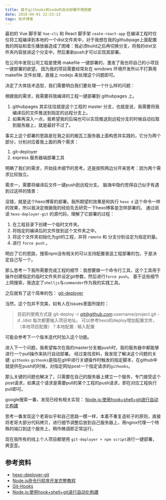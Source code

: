 ```yaml
---
title: 基于githooks和node的自动部署环境搭建
date: 2018-04-01 22:53:13
tags: 技术博客
---
```


最初的 Vue 脚手架 `Vue-cli` 和 React 脚手架 `ceate-react-app` 在编译工程时仅仅将工程编译到本地的一个dist文件夹中，对于我想在我的githubpage上面配置我的网站和音乐播放器造成了困难：我必须build之后再切换分支，将我的dist文件夹内容放进这个分支中，然后重新push才可以实现其部署。

在公司中发现公司工程是使用 makefile 一键部署的，激发了我也将自己的小项目一键部署的欲望。
因为我的项目需要经常处在 windows 环境开发所以不打算用 makefile 文件处理，直接上 nodejs 来处理这个问题即可。

决定了大体技术选型，我们需要明白我们要处理一个什么样的问题：

根据我的需求，我需要将我编译的工程一键部署到 githubpages 上。

1. githubpages 其实往往就是这个工程的 master 分支，也就是说，我需要将我编译后的文件推送到指定的远程分支上。
2. 如果再深入一点，我希望我的后端也可以实现推送到远程分支的时候自动拉取到服务器上，就是最好不过了。

事实上这个部署的思路是在我之前的搬瓦工服务器上面构思并实践的，它分为两个部分，分别对应着我上面的两个需求：

1. git-deployer
2. express 服务器端部署工具

明确了我们的需求，开始技术细节的思考。还是按照两边分开来思考：因为两个需求比较独立。

需求一，需要将编译后文件一键push到远程分支。
脑海中隐约觉得自己似乎有遇到过这样的情景：

没错，就是这个hexo博客的部署。我所期望的效果是和执行 `hexo d` 这个命令一样的效果，所以我决定根据我的经验先去研究一下hexo博客是怎样部署的。
通过阅读 `hexo-deployer-git` 的源代码，理解了它部署的过程：
1. 在工程目录下创建一个临时文件夹。
2. 将指定的编译后的文件放到这个文件夹之中。
3. 将这个文件夹初始化为git的工程，并将 `remote` 和 分支分别设定为指定的量。
4. 进行 `force push` 。

明白了它的思路，搜索npm没有相关的可以支持配置普适工程部署的包，于是决定自己写一个。

那么思考一下我所需要完成工程的细节：我想要做一个命令行工具，这个工具用于操作创建指定的临时文件夹并设定git参数，然后进行`force push`。
基于这些细节上网搜索，我选定了`shelljs`与`commender`作为我的实践工具。

之后就有了这个简单的包：
[git-deployer](https://github.com/Zainking/git-deployer)

当然，这个包并不完美，如有人在issues里面所提的：
> 目前的使用方式是
> git-deploy -r git@github.com:username/project.git -d ./dist
> 每次都要输入项目地址。
> 可以参考hexo的deploy增加配置文件，
> （本地项目配置）？本地配置 : 输入配置

可能会参考下一个版本迭代时加入这个功能。

进入下一个问题，我希望每次在我的master分支被push时，我的服务器中都能够进行一个pull操作来执行自动部署。
经过查找资料，我发现了解决这个问题的关键: `githooks`
`githooks`是指在git中进行关键操作时触发的指定脚本，在github中就提供在push的时候，对指定网址post一个指定请求的`githooks`。

那么关键的问题也解决了，只需要在自己的服务器上建立一个服务，专门接受这个post请求，如果这个请求是需要pull的某个工程的push请求，即在对应工程执行pull即可。

google搜索一番，发现已经有相关实现：
[Node.js:使用hook+shell+git进行自动化构建
](https://smallpath.me/post/Node.js:%E4%BD%BF%E7%94%A8git%E5%92%8Cwebhook%E8%BF%9B%E8%A1%8C%E8%87%AA%E5%8A%A8%E5%8C%96%E6%9E%84%E5%BB%BA)

思考一番发现这个老哥似乎和自己思路一模一样，本着不重复造轮子的原则，直接将老哥大部分代码拷贝，进行细节调整后放到自己服务器上，用nginx代理一个特殊的端口到这个服务上，稍作微调即正常运行。

现在我所有的线上个人项目都使用 `git-deployer + npm script`进行一键部署，爽歪歪。

## 参考资料
* [hexo-deployer-git](https://github.com/hexojs/hexo-deployer-git)
* [Node.js命令行程序开发完整教程
](https://www.kancloud.cn/outsider/clitool/313173)
* [Git-Hooks](https://git-scm.com/book/en/v2/Customizing-Git-Git-Hooks)
* [Node.js:使用hook+shell+git进行自动化构建
](https://smallpath.me/post/Node.js:%E4%BD%BF%E7%94%A8git%E5%92%8Cwebhook%E8%BF%9B%E8%A1%8C%E8%87%AA%E5%8A%A8%E5%8C%96%E6%9E%84%E5%BB%BA)
